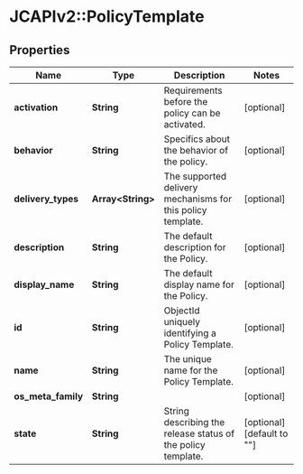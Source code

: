 # JCAPIv2::PolicyTemplate

## Properties
Name | Type | Description | Notes
------------ | ------------- | ------------- | -------------
**activation** | **String** | Requirements before the policy can be activated. | [optional] 
**behavior** | **String** | Specifics about the behavior of the policy. | [optional] 
**delivery_types** | **Array&lt;String&gt;** | The supported delivery mechanisms for this policy template. | [optional] 
**description** | **String** | The default description for the Policy. | [optional] 
**display_name** | **String** | The default display name for the Policy. | [optional] 
**id** | **String** | ObjectId uniquely identifying a Policy Template. | [optional] 
**name** | **String** | The unique name for the Policy Template. | [optional] 
**os_meta_family** | **String** |  | [optional] 
**state** | **String** | String describing the release status of the policy template. | [optional] [default to &quot;&quot;]


